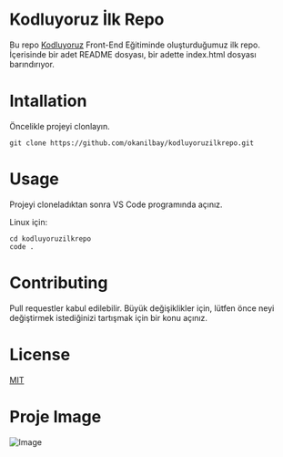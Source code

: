 # Kodluyoruz İlk Repo
Bu repo [Kodluyoruz](https://www.kodluyoruz.org) Front-End Eğitiminde oluşturduğumuz ilk repo. İçerisinde bir adet README dosyası, bir adette index.html dosyası barındırıyor.

# Intallation
Öncelikle projeyi clonlayın.
```
git clone https://github.com/okanilbay/kodluyoruzilkrepo.git
```

# Usage
Projeyi cloneladıktan sonra VS Code programında açınız.

Linux için: 

```
cd kodluyoruzilkrepo
code .
```

# Contributing
Pull requestler kabul edilebilir. Büyük değişiklikler için, lütfen önce neyi değiştirmek istediğinizi tartışmak için bir konu açınız.

# License
[MIT](https://choosealicense.com/)

# Proje Image
![Image](https://i.ibb.co/3YLHKbK/Ekran-Resmi-2024-02-13-20-32-31.png)